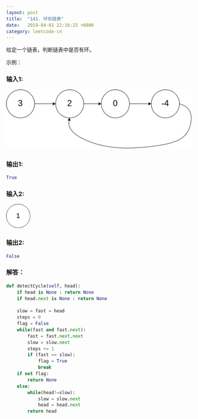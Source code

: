 ```yaml
---
layout: post
title:  "141. 环形链表"
date:   2019-04-01 22:16:25 +0800
category: leetcode-cn
---
```


给定一个链表，判断链表中是否有环。

示例：  

### 输入1: 
![ListNode](/PNG/141_circularlinkedlist_test1.png)  

### 输出1:  
```python
True
```

### 输入2:   
![ListNode](/PNG/141_circularlinkedlist_test3.png)

### 输出2:  
```python
False
```

### 解答：  

```python
def detectCycle(self, head):
    if head is None : return None
    if head.next is None : return None

    slow = fast = head
    steps = 0
    flag = False
    while(fast and fast.next):
        fast = fast.next.next
        slow = slow.next
        steps += 1
        if (fast == slow):
            flag = True
            break
    if not flag:
        return None
    else:
        while(head!=slow):
            slow = slow.next
            head = head.next
        return head
```
